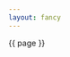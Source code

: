 ```yaml
---
layout: fancy
---
```

<div>
{{ page }}
</div>
<script>
var container = d3.select('div')
  .attr('class', 'container-fluid')
  .style({background: 'Aquamarine'});
</script>
